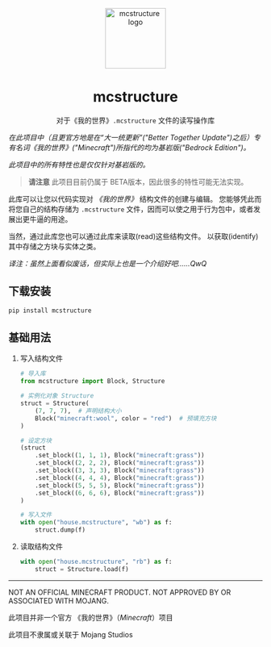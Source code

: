 <p align="center">
	<img
		src="https://raw.githubusercontent.com/phoenixr-codes/mcstructure/main/logo.png"
		width="120px"
		align="center" alt="mcstructure logo"
	/>
	<h1 align="center">mcstructure</h1>
	<p align="center">
		对于《我的世界》<code>.mcstructure</code> 文件的读写操作库
	</p>
</p>

*在此项目中（且更官方地是在“大一统更新”("Better Together Update")之后）专有名词《我的世界》("Minecraft")所指代的均为基岩版("Bedrock Edition")。*

_此项目中的所有特性也是仅仅针对基岩版的。_

> **请注意**
> 此项目目前仍属于 BETA版本，因此很多的特性可能无法实现。

此库可以让您以代码实现对 *《我的世界》* 结构文件的创建与编辑。
您能够凭此而将您自己的结构存储为 `.mcstructure` 文件，因而可以使之用于行为包中，或者发展出更牛逼的用途。

当然，通过此库您也可以通过此库来读取(read)这些结构文件。
以获取(identify)其中存储之方块与实体之类。

*译注：虽然上面看似废话，但实际上也是一个介绍好吧……QwQ*

下载安装
------------

```bash
pip install mcstructure
```


基础用法
-----------

1.	写入结构文件

	```python
	# 导入库
	from mcstructure import Block, Structure

	# 实例化对象 Structure
	struct = Structure(
		(7, 7, 7),  # 声明结构大小
		Block("minecraft:wool", color = "red")	# 预填充方块
	)

	# 设定方块
	(struct
		.set_block((1, 1, 1), Block("minecraft:grass"))
		.set_block((2, 2, 2), Block("minecraft:grass"))
		.set_block((3, 3, 3), Block("minecraft:grass"))
		.set_block((4, 4, 4), Block("minecraft:grass"))
		.set_block((5, 5, 5), Block("minecraft:grass"))
		.set_block((6, 6, 6), Block("minecraft:grass"))
	)

	# 写入文件
	with open("house.mcstructure", "wb") as f:
		struct.dump(f)

	```

2.	读取结构文件

	```python
	with open("house.mcstructure", "rb") as f:
		struct = Structure.load(f)

	```

--------------------------------------------

NOT AN OFFICIAL MINECRAFT PRODUCT.
NOT APPROVED BY OR ASSOCIATED WITH MOJANG.

此项目并非一个官方 《我的世界》（*Minecraft*）项目

此项目不隶属或关联于 Mojang Studios